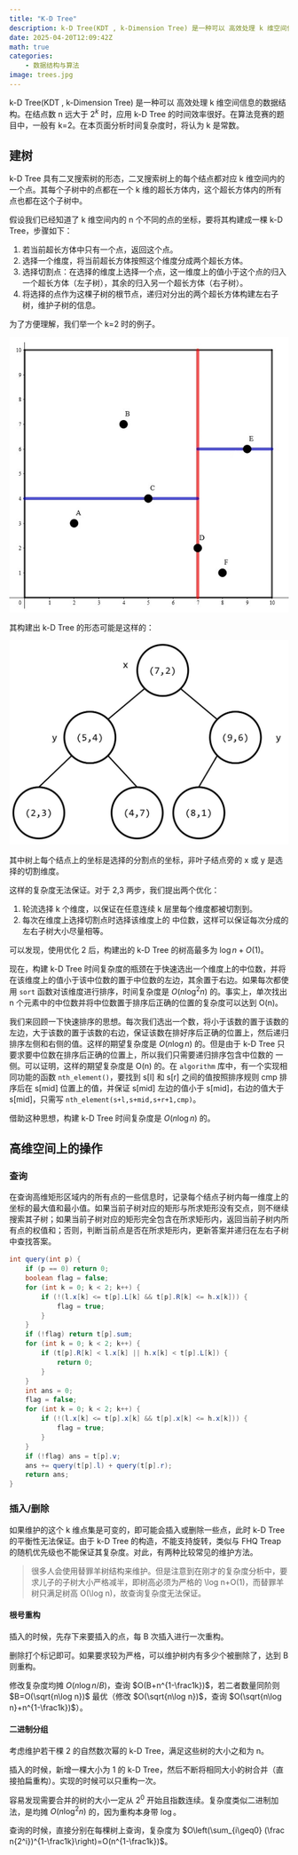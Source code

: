 ```yaml
---
title: "K-D Tree"
description: k-D Tree(KDT , k-Dimension Tree) 是一种可以 高效处理 k 维空间信息 的数据结构。
date: 2025-04-20T12:09:42Z
math: true
categories:
    - 数据结构与算法
image: trees.jpg
---
```


k-D Tree(KDT , k-Dimension Tree) 是一种可以 高效处理 k 维空间信息的数据结构。在结点数 n 远大于 $2^k$ 时，应用 k-D Tree 的时间效率很好。在算法竞赛的题目中，一般有 k=2。在本页面分析时间复杂度时，将认为 k 是常数。

## 建树

k-D Tree 具有二叉搜索树的形态，二叉搜索树上的每个结点都对应 k 维空间内的一个点。其每个子树中的点都在一个 k 维的超长方体内，这个超长方体内的所有点也都在这个子树中。

假设我们已经知道了 k 维空间内的 n 个不同的点的坐标，要将其构建成一棵 k-D Tree，步骤如下：

1. 若当前超长方体中只有一个点，返回这个点。
2. 选择一个维度，将当前超长方体按照这个维度分成两个超长方体。
3. 选择切割点：在选择的维度上选择一个点，这一维度上的值小于这个点的归入一个超长方体（左子树），其余的归入另一个超长方体（右子树）。
4. 将选择的点作为这棵子树的根节点，递归对分出的两个超长方体构建左右子树，维护子树的信息。

为了方便理解，我们举一个 k=2 时的例子。

![](kdt1.jpg)

其构建出 k-D Tree 的形态可能是这样的：

![](kdt2.jpg)

其中树上每个结点上的坐标是选择的分割点的坐标，非叶子结点旁的 x 或 y 是选择的切割维度。

这样的复杂度无法保证。对于 2,3 两步，我们提出两个优化：

1. 轮流选择 k 个维度，以保证在任意连续 k 层里每个维度都被切割到。
2. 每次在维度上选择切割点时选择该维度上的 中位数，这样可以保证每次分成的左右子树大小尽量相等。

可以发现，使用优化 2 后，构建出的 k-D Tree 的树高最多为 $\log n+O(1)$。

现在，构建 k-D Tree 时间复杂度的瓶颈在于快速选出一个维度上的中位数，并将在该维度上的值小于该中位数的置于中位数的左边，其余置于右边。如果每次都使用 `sort` 函数对该维度进行排序，时间复杂度是 $O(n\log^2 n)$ 的。事实上，单次找出 n 个元素中的中位数并将中位数置于排序后正确的位置的复杂度可以达到 O(n)。

我们来回顾一下快速排序的思想。每次我们选出一个数，将小于该数的置于该数的左边，大于该数的置于该数的右边，保证该数在排好序后正确的位置上，然后递归排序左侧和右侧的值。这样的期望复杂度是 $O(n\log n)$ 的。但是由于 k-D Tree 只要求要中位数在排序后正确的位置上，所以我们只需要递归排序包含中位数的 一侧。可以证明，这样的期望复杂度是 O(n) 的。在 `algorithm` 库中，有一个实现相同功能的函数 `nth_element()`，要找到 s[l] 和 s[r] 之间的值按照排序规则 cmp 排序后在 s[mid] 位置上的值，并保证 s[mid] 左边的值小于 s[mid]，右边的值大于 s[mid]，只需写 `nth_element(s+l,s+mid,s+r+1,cmp)`。

借助这种思想，构建 k-D Tree 时间复杂度是 $O(n\log n)$ 的。

## 高维空间上的操作

### 查询

在查询高维矩形区域内的所有点的一些信息时，记录每个结点子树内每一维度上的坐标的最大值和最小值。如果当前子树对应的矩形与所求矩形没有交点，则不继续搜索其子树；如果当前子树对应的矩形完全包含在所求矩形内，返回当前子树内所有点的权值和；否则，判断当前点是否在所求矩形内，更新答案并递归在左右子树中查找答案。

``` java
int query(int p) {
    if (p == 0) return 0;
    boolean flag = false;
    for (int k = 0; k < 2; k++) {
        if (!(l.x[k] <= t[p].L[k] && t[p].R[k] <= h.x[k])) {
            flag = true;
        }
    }
    if (!flag) return t[p].sum;
    for (int k = 0; k < 2; k++) {
        if (t[p].R[k] < l.x[k] || h.x[k] < t[p].L[k]) {
            return 0;
        }
    }
    int ans = 0;
    flag = false;
    for (int k = 0; k < 2; k++) {
        if (!(l.x[k] <= t[p].x[k] && t[p].x[k] <= h.x[k])) {
            flag = true;
        }
    }
    if (!flag) ans = t[p].v;
    ans += query(t[p].l) + query(t[p].r);
    return ans;
}

```

### 插入/删除

如果维护的这个 k 维点集是可变的，即可能会插入或删除一些点，此时 k-D Tree 的平衡性无法保证。由于 k-D Tree 的构造，不能支持旋转，类似与 FHQ Treap 的随机优先级也不能保证其复杂度。对此，有两种比较常见的维护方法。

> 很多人会使用替罪羊树结构来维护。但是注意到在刚才的复杂度分析中，要求儿子的子树大小严格减半，即树高必须为严格的 \log n+O(1)，而替罪羊树只满足树高 O(\log n)，故查询复杂度无法保证。

#### 根号重构

插入的时候，先存下来要插入的点，每 B 次插入进行一次重构。

删除打个标记即可。如果要求较为严格，可以维护树内有多少个被删除了，达到 B 则重构。

修改复杂度均摊 $O(n\log n/B)$，查询 $O(B+n^{1-\frac1k})$，若二者数量同阶则 $B=O(\sqrt{n\log n})$ 最优（修改 $O(\sqrt{n\log n})$，查询 
$O(\sqrt{n\log n}+n^{1-\frac1k})$）。

#### 二进制分组

考虑维护若干棵 2 的自然数次幂的 k-D Tree，满足这些树的大小之和为 n。

插入的时候，新增一棵大小为 1 的 k-D Tree，然后不断将相同大小的树合并（直接拍扁重构）。实现的时候可以只重构一次。

容易发现需要合并的树的大小一定从 $2^0$ 开始且指数连续。复杂度类似二进制加法，是均摊 $O(n\log^2 n)$ 的，因为重构本身带 $\log$。

查询的时候，直接分别在每棵树上查询，复杂度为
$O\left(\sum_{i\geq0} (\frac n{2^i})^{1-\frac1k}\right)=O(n^{1-\frac1k})$。
